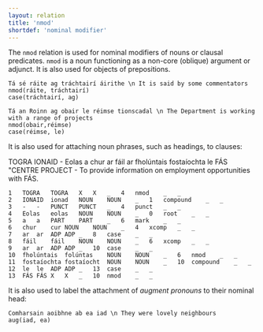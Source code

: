 ```yaml
---
layout: relation
title: 'nmod'
shortdef: 'nominal modifier'
---
```


The `nmod` relation is used for nominal modifiers of nouns or clausal predicates. `nmod` is a noun functioning as a non-core (oblique) argument or adjunct. It is also used for objects of prepositions.

~~~ sdparse
Tá sé ráite ag tráchtairí áirithe \n It is said by some commentators
nmod(ráite, tráchtairí)
case(tráchtairí, ag)
~~~

~~~ sdparse
Tá an Roinn ag obair le réimse tionscadal \n The Department is working with a range of projects
nmod(obair,réimse)
case(réimse, le)
~~~

It is also used for attaching noun phrases, such as headings, to clauses:

TOGRA IONAID - Eolas a chur ar fáil ar fholúntais fostaíochta le FÁS "CENTRE PROJECT - To provide information on employment opportunities with FÁS.

~~~ conllx
1	TOGRA	TOGRA	X	X	_	4	nmod	_	_
2	IONAID	ionad	NOUN	NOUN	_	1	compound	_	_
3	-	-	PUNCT	PUNCT	_	4	punct	_	_
4	Eolas	eolas	NOUN	NOUN	_	0	root	_	_
5	a	a	PART	PART	_	6	mark	_	_
6	chur	cur	NOUN	NOUN	_	4	xcomp	_	_
7	ar	ar	ADP	ADP	_	8	case	_	_
8	fáil	fáil	NOUN	NOUN	_	6	xcomp	_	_
9	ar	ar	ADP	ADP	_	10	case	_	_
10	fholúntais	folúntas	NOUN	NOUN	_	6	nmod	_	_
11	fostaíochta	fostaíocht	NOUN	NOUN	_	10	compound	_	_
12	le	le	ADP	ADP	_	13	case	_	_
13	FÁS	FÁS	X	X	_	10	nmod	_	_
~~~ 

It is also used to label the attachment of _augment pronouns_ to their nominal head:

~~~ sdparse
Comharsain aoibhne ab ea iad \n They were lovely neighbours
aug(iad, ea)
~~~








